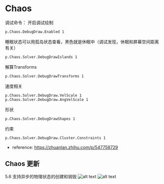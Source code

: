 # Chaos

调试命令：
开启调试绘制
```bash
p.Chaos.DebugDraw.Enabled 1
```

睡眠状态可以用孤岛状态查看，黑色就是休眠中（调试发现，休眠和屏幕空间距离有关）
```bash
p.Chaos.Solver.DebugDrawIslands 1
```

解算Transforms
```bash
p.Chaos.Solver.DebugDrawTransforms 1
```

速度相关
```bash
p.Chaos.Solver.DebugDraw.VelScale 1
p.Chaos.Solver.DebugDraw.AngVelScale 1
```

形状
```bash
p.Chaos.Solver.DebugDrawShapes 1
```

约束
```bash
p.Chaos.Solver.DebugDraw.Cluster.Constraints 1
```

- reference: https://zhuanlan.zhihu.com/p/547758729


## Chaos 更新
5.6 支持异步的物理状态的创建和销毁
![alt text](../assets/images/Chaos_image.webp)
![alt text](../assets/images/Chaos_image-1.webp)


